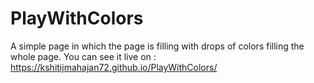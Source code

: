 # PlayWithColors
A simple page in which the page is filling with drops of colors filling the whole page.
You can see it live on : https://kshitijmahajan72.github.io/PlayWithColors/
